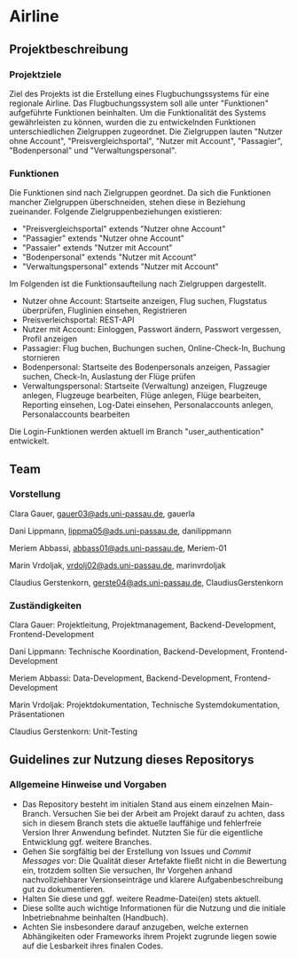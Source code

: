 # Airline

## Projektbeschreibung

### Projektziele

Ziel des Projekts ist die Erstellung eines Flugbuchungssystems für eine regionale Airline. Das Flugbuchungssystem soll alle unter "Funktionen" aufgeführte Funktionen beinhalten. Um die Funktionalität des Systems gewährleisten zu können, wurden die zu entwickelnden Funktionen unterschiedlichen Zielgruppen zugeordnet. Die Zielgruppen lauten "Nutzer ohne Account", "Preisvergleichsportal", "Nutzer mit Account", "Passagier", "Bodenpersonal" und "Verwaltungspersonal".

### Funktionen

Die Funktionen sind nach Zielgruppen geordnet. Da sich die Funktionen mancher Zielgruppen überschneiden, stehen diese in Beziehung zueinander. Folgende Zielgruppenbeziehungen existieren:

* "Preisvergleichsportal" extends "Nutzer ohne Account"
* "Passagier" extends "Nutzer ohne Account"
* "Passaier" extends "Nutzer mit Account"
* "Bodenpersonal" extends "Nutzer mit Account"
* "Verwaltungspersonal" extends "Nutzer mit Account"

Im Folgenden ist die Funktionsaufteilung nach Zielgruppen dargestellt.

* Nutzer ohne Account: Startseite anzeigen, Flug suchen, Flugstatus überprüfen, Fluglinien einsehen, Registrieren
* Preisverleichsportal: REST-API
* Nutzer mit Account: Einloggen, Passwort ändern, Passwort vergessen, Profil anzeigen
* Passagier: Flug buchen, Buchungen suchen, Online-Check-In, Buchung stornieren
* Bodenpersonal: Startseite des Bodenpersonals anzeigen, Passagier suchen, Check-In, Auslastung der Flüge prüfen
* Verwaltungspersonal: Startseite (Verwaltung) anzeigen, Flugzeuge anlegen, Flugzeuge bearbeiten, Flüge anlegen, Flüge bearbeiten, Reporting einsehen, Log-Datei einsehen, Personalaccounts anlegen, Personalaccounts bearbeiten

Die Login-Funktionen werden aktuell im Branch "user_authentication" entwickelt.


## Team

### Vorstellung

Clara Gauer, gauer03@ads.uni-passau.de, gauerla

Dani Lippmann, lippma05@ads.uni-passau.de, danilippmann

Meriem Abbassi, abbass01@ads.uni-passau.de, Meriem-01

Marin Vrdoljak, vrdolj02@ads.uni-passau.de, marinvrdoljak

Claudius Gerstenkorn, gerste04@ads.uni-passau.de, ClaudiusGerstenkorn


### Zuständigkeiten

Clara Gauer: Projektleitung, Projektmanagement, Backend-Development, Frontend-Development

Dani Lippmann: Technische Koordination, Backend-Development, Frontend-Development

Meriem Abbassi: Data-Development, Backend-Development, Frontend-Development

Marin Vrdoljak: Projektdokumentation, Technische Systemdokumentation, Präsentationen

Claudius Gerstenkorn: Unit-Testing


## Guidelines zur Nutzung dieses Repositorys

### Allgemeine Hinweise und Vorgaben

* Das Repository besteht im initialen Stand aus einem einzelnen Main-Branch. Versuchen Sie bei der Arbeit am Projekt darauf zu achten, dass sich in diesem Branch stets die aktuelle lauffähige und fehlerfreie Version Ihrer Anwendung befindet. Nutzten Sie für die eigentliche Entwicklung ggf. weitere Branches.
* Gehen Sie sorgfältig bei der Erstellung von Issues und *Commit Messages* vor: Die Qualität dieser Artefakte fließt nicht in die Bewertung ein, trotzdem sollten Sie versuchen, Ihr Vorgehen anhand nachvollziehbarer Versionseinträge und klarere Aufgabenbeschreibung gut zu dokumentieren.
* Halten Sie diese und ggf. weitere Readme-Datei(en) stets aktuell.
* Diese sollte auch wichtige Informationen für die Nutzung und die initiale Inbetriebnahme beinhalten (Handbuch).
* Achten Sie insbesondere darauf anzugeben, welche externen Abhängikeiten oder Frameworks ihrem Projekt zugrunde liegen sowie auf die Lesbarkeit ihres finalen Codes.
